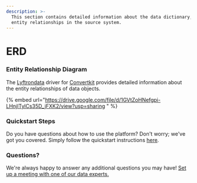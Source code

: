 ```yaml
---
description: >-
  This section contains detailed information about the data dictionary, and
  entity relationships in the source system.
---
```


# ERD

### Entity Relationship Diagram

The [Lyftrondata](https://www.lyftrondata.com/) driver for [Convertkit](https://www.lyftrondata.com/integration/marketing-analytics/convertkit//) provides detailed information about the entity relationships of data objects.

{% embed url="https://drive.google.com/file/d/1GVtZoHNefgpi-LHnjITylCs35D_jFXK2/view?usp=sharing " %}
### Quickstart Steps

Do you have questions about how to use the platform? Don't worry; we've got you covered. Simply follow the quickstart instructions [here](../../../../quickstart-steps.md).

### Questions? <a href="#questions" id="questions"></a>

We're always happy to answer any additional questions you may have! [Set up a meeting with one of our data experts.](https://www.lyftrondata.com/book-a-meeting/)


